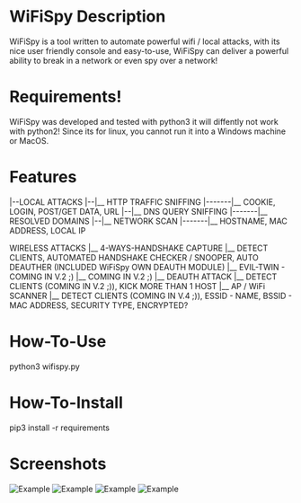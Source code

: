 # WiFiSpy Description
WiFiSpy is a tool written to automate powerful wifi / local attacks, with its nice user friendly console and easy-to-use, WiFiSpy can deliver a powerful ability to break in a network or even spy over a network!
# Requirements!
</p>
WiFiSpy was developed and tested with python3 it will diffently not work with python2!
Since its for linux, you cannot run it into a Windows machine or MacOS.
</p>

# Features
|--LOCAL ATTACKS
|--|__ HTTP TRAFFIC SNIFFING
|-------|__ COOKIE, LOGIN, POST/GET DATA, URL
|--|__ DNS QUERY SNIFFING
|-------|__ RESOLVED DOMAINS
|--|__ NETWORK SCAN
|-------|__ HOSTNAME, MAC ADDRESS, LOCAL IP

WIRELESS ATTACKS
  |__ 4-WAYS-HANDSHAKE CAPTURE
        |__ DETECT CLIENTS, AUTOMATED HANDSHAKE CHECKER / SNOOPER, AUTO DEAUTHER (INCLUDED WiFiSpy OWN DEAUTH MODULE)
  |__ EVIL-TWIN - COMING IN V.2 ;)
        |__ COMING IN V.2 ;)
  |__ DEAUTH ATTACK
        |__ DETECT CLIENTS (COMING IN V.2 ;)), KICK MORE THAN 1 HOST
  |__ AP / WiFi SCANNER
        |__ DETECT CLIENTS (COMING IN V.4 ;)), ESSID - NAME, BSSID - MAC ADDRESS, SECURITY TYPE, ENCRYPTED?
  
# How-To-Use
<p>
python3 wifispy.py
</p>
  
# How-To-Install
<p>
pip3 install -r requirements
</p>
  
# Screenshots
![Example]()
![Example]()
![Example]()
![Example]()
